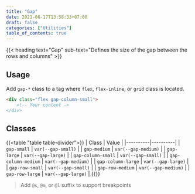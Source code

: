 ```yaml
---
title: "Gap"
date: 2021-06-17T13:58:33+07:00
draft: false
categories: ["Utilities"]
table_of_contents: true
---
```


{{< heading text="Gap" sub-text="Defines the size of the gap between the rows and columns" >}}

## Usage

Add `gap-*` class to a tag where `flex`, `flex-inline`, or `grid` class is located.

``` html
<div class="flex gap-column-small">
    <!-- Your content ->
</div>
```

## Classes

{{<table "table table-divider">}}
| Class | Value |
|----------|----------|
| `gap-small` | `var(--gap-small)` |
| `gap-medium` | `var(--gap-medium)` |
| `gap-large` | `var(--gap-large)` |
| `gap-column-small` | `var(--gap-small)` |
| `gap-column-medium` | `var(--gap-medium)` |
| `gap-column-large` | `var(--gap-large)` |
| `gap-row-small` | `var(--gap-small)` |
| `gap-row-medium` | `var(--gap-medium)` |
| `gap-row-large` | `var(--gap-large)` |
{{</table>}}

> Add `@s`, `@m`, or `@l` suffix to support breakpoints